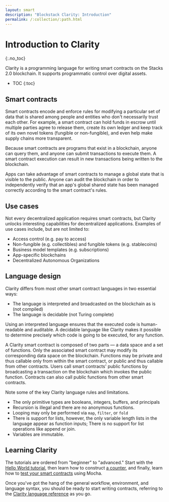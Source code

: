 ```yaml
---
layout: smart
description: "Blockstack Clarity: Introduction"
permalink: /:collection/:path.html
---
```

# Introduction to Clarity
{:.no_toc}

Clarity is a programming language for writing smart contracts on the Stacks 2.0 blockchain. It supports programmatic control over digital assets.

* TOC
{:toc}

## Smart contracts

Smart contracts encode and enforce rules for modifying a particular set of data that is shared among people and entities who don't necessarily trust each other. For example, a smart contract can hold funds in escrow until multiple parties agree to release them, create its own ledger and keep track of its own novel tokens (fungible or non-fungible), and even help make supply chains more transparent.

Because smart contracts are programs that exist in a blockchain, anyone can query them, and anyone can submit transactions to execute them. A smart contract execution can result in new transactions being written to the blockchain.

Apps can take advantage of smart contracts to manage a global state that is visible to the public. Anyone can audit the blockchain in order to independently verify that an app's global shared state has been managed correctly according to the smart contract's rules.

## Use cases

Not every decentralized application requires smart contracts, but Clarity unlocks interesting capabilities for decentralized applications. Examples of use cases include, but are not limited to:

* Access control (e.g. pay to access)
* Non-fungible (e.g. collectibles) and fungible tokens (e.g. stablecoins)
* Business model templates (e.g. subscriptions)
* App-specific blockchains
* Decentralized Autonomous Organizations

## Language design

Clarity differs from most other smart contract languages in two essential ways:

* The language is interpreted and broadcasted on the blockchain as is (not compiled)
* The language is decidable (not Turing complete)

Using an interpreted language ensures that the executed code is human-readable and auditable. A decidable language like Clarity makes it possible to determine precisely which code is going to be executed, for any function.

A Clarity smart contract is composed of two parts &mdash; a data space and a set of functions. Only the associated smart contract may modify its corresponding data space on the blockchain. Functions may be private and thus callable only from within the smart contract, or public and thus callable from other contracts. Users call smart contracts' public functions by broadcasting a transaction on the blockchain which invokes the public function. Contracts can also call public functions from other smart contracts.

Note some of the key Clarity language rules and limitations.

* The only primitive types are booleans, integers, buffers, and principals
* Recursion is illegal and there are no anonymous functions.
* Looping may only be performed via `map`, `filter`, or `fold`
* There is support for lists, however, the only variable length lists in the language appear as function inputs; There is no support for list operations like append or join.
* Variables are immutable.

## Learning Clarity

The tutorials are ordered from "beginner" to "advanced." Start with the [Hello World tutorial](tutorial.html), then learn how to construct [a counter](tutorial-counter.html), and finally, learn how to [test your smart contracts](tutorial-test.html) using Mocha.

Once you've got the hang of the general workflow, environment, and language syntax, you should be ready to start writing contracts, referring to the [Clarity language reference](clarityRef.html) as you go.
